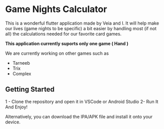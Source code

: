 # Game Nights Calculator
This is a wonderful flutter application made by Veia and I.
It will help make our lives (game nights to be specific) a bit easier by handling most (if not all) the calculations needed for our favorite card games.

**This application currently suports only one game ( Hand )**

We are currently working on other games such as 
- Tarneeb
- Trix
- Complex

## Getting Started

1 - Clone the repository and open it in VSCode or Android Studio
2- Run It And Enjoy!

Alternatively, you can download the IPA/APK file and install it onto your device.


